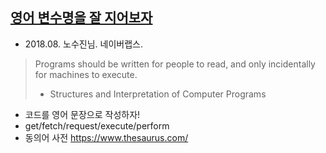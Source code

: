 ## [영어 변수명을 잘 지어보자](https://tv.naver.com/v/4980432)
- 2018.08. 노수진님. 네이버랩스.
> Programs should be written for people to read, and only incidentally for machines to execute.
> - Structures and Interpretation of Computer Programs
- 코드를 영어 문장으로 작성하자!
- get/fetch/request/execute/perform 
- 동의어 사전 https://www.thesaurus.com/

